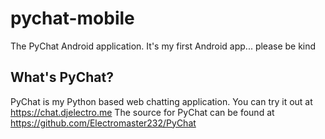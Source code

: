 # pychat-mobile
The PyChat Android application. It's my first Android app... please be kind

## What's PyChat?
PyChat is my Python based web chatting application. You can try it out at https://chat.djelectro.me
The source for PyChat can be found at https://github.com/Electromaster232/PyChat
